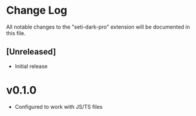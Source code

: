 # Change Log

All notable changes to the "seti-dark-pro" extension will be documented in this file.

## [Unreleased]

- Initial release

# v0.1.0
 - Configured to work with JS/TS files
